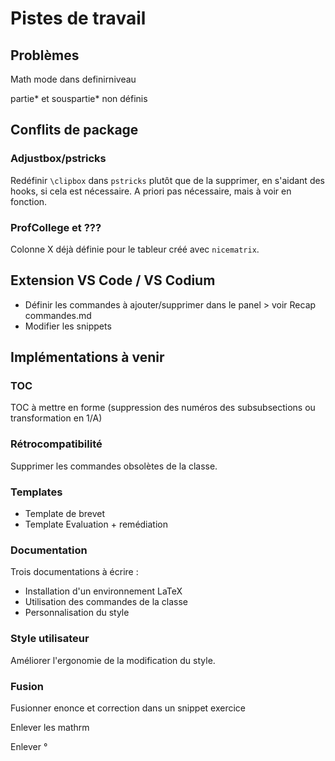 # Pistes de travail

## Problèmes

Math mode dans definirniveau

partie* et souspartie* non définis


## Conflits de package

### Adjustbox/pstricks

Redéfinir ```\clipbox``` dans ```pstricks``` plutôt que de la supprimer, en s'aidant des hooks, si cela est nécessaire. A priori pas nécessaire, mais à voir en fonction.

### ProfCollege et ???

Colonne X déjà définie pour le tableur créé avec ```nicematrix```.

## Extension VS Code / VS Codium

- Définir les commandes à ajouter/supprimer dans le panel > voir Recap commandes.md
- Modifier les snippets

## Implémentations à venir

### TOC

TOC à mettre en forme (suppression des numéros des subsubsections ou transformation en 1/A)

### Rétrocompatibilité

Supprimer les commandes obsolètes de la classe.

### Templates

* Template de brevet
* Template Evaluation + remédiation

### Documentation

Trois documentations à écrire :
  - Installation d'un environnement LaTeX
  - Utilisation des commandes de la classe
  - Personnalisation du style

### Style utilisateur

Améliorer l'ergonomie de la modification du style.

### Fusion

Fusionner enonce et correction dans un snippet exercice

Enlever les mathrm

Enlever °